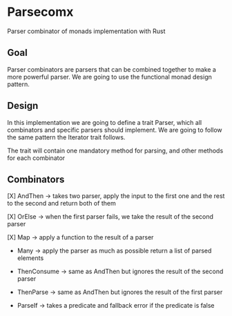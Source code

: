 # Parsecomx

Parser combinator of monads implementation with Rust

## Goal

Parser combinators are parsers that can be combined together to make a more powerful parser. We are going to use the functional monad design pattern.

## Design

In this implementation we are going to define a trait Parser, which all combinators and specific parsers should implement. We are going to follow the same pattern the Iterator trait follows.

The trait will contain one mandatory method for parsing, and other methods for each combinator

## Combinators

[X] AndThen -> takes two parser, apply the input to the first one and the rest to the second and return both of them

[X] OrElse -> when the first parser fails, we take the result of the second parser

[X] Map -> apply a function to the result of a parser

- Many -> apply the parser as much as possible return a list of parsed elements

- ThenConsume -> same as AndThen but ignores the result of the second parser

- ThenParse -> same as AndThen but ignores the result of the first parser

- ParseIf -> takes a predicate and fallback error if the predicate is false
